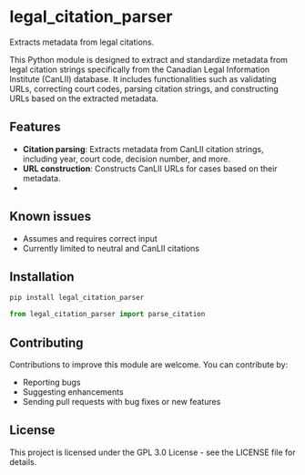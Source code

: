 # legal_citation_parser
Extracts metadata from legal citations.

This Python module is designed to extract and standardize metadata from legal citation strings specifically from the Canadian Legal Information Institute (CanLII) database. It includes functionalities such as validating URLs, correcting court codes, parsing citation strings, and constructing URLs based on the extracted metadata.

## Features

- **Citation parsing**: Extracts metadata from CanLII citation strings, including year, court code, decision number, and more.
- **URL construction**: Constructs CanLII URLs for cases based on their metadata.
- 

## Known issues
- Assumes and requires correct input
- Currently limited to neutral and CanLII citations

## Installation

```bash
pip install legal_citation_parser
```

```python
from legal_citation_parser import parse_citation
```

## Contributing

Contributions to improve this module are welcome. You can contribute by:
* Reporting bugs
* Suggesting enhancements
* Sending pull requests with bug fixes or new features

## License

This project is licensed under the GPL 3.0 License - see the LICENSE file for details.

